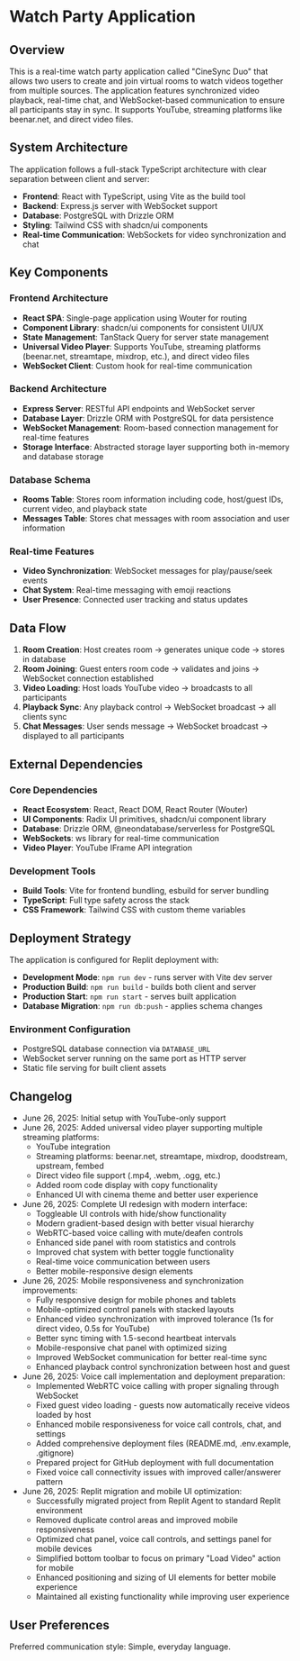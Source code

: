 # Watch Party Application

## Overview

This is a real-time watch party application called "CineSync Duo" that allows two users to create and join virtual rooms to watch videos together from multiple sources. The application features synchronized video playback, real-time chat, and WebSocket-based communication to ensure all participants stay in sync. It supports YouTube, streaming platforms like beenar.net, and direct video files.

## System Architecture

The application follows a full-stack TypeScript architecture with clear separation between client and server:

- **Frontend**: React with TypeScript, using Vite as the build tool
- **Backend**: Express.js server with WebSocket support
- **Database**: PostgreSQL with Drizzle ORM
- **Styling**: Tailwind CSS with shadcn/ui components
- **Real-time Communication**: WebSockets for video synchronization and chat

## Key Components

### Frontend Architecture
- **React SPA**: Single-page application using Wouter for routing
- **Component Library**: shadcn/ui components for consistent UI/UX
- **State Management**: TanStack Query for server state management
- **Universal Video Player**: Supports YouTube, streaming platforms (beenar.net, streamtape, mixdrop, etc.), and direct video files
- **WebSocket Client**: Custom hook for real-time communication

### Backend Architecture
- **Express Server**: RESTful API endpoints and WebSocket server
- **Database Layer**: Drizzle ORM with PostgreSQL for data persistence
- **WebSocket Management**: Room-based connection management for real-time features
- **Storage Interface**: Abstracted storage layer supporting both in-memory and database storage

### Database Schema
- **Rooms Table**: Stores room information including code, host/guest IDs, current video, and playback state
- **Messages Table**: Stores chat messages with room association and user information

### Real-time Features
- **Video Synchronization**: WebSocket messages for play/pause/seek events
- **Chat System**: Real-time messaging with emoji reactions
- **User Presence**: Connected user tracking and status updates

## Data Flow

1. **Room Creation**: Host creates room → generates unique code → stores in database
2. **Room Joining**: Guest enters room code → validates and joins → WebSocket connection established
3. **Video Loading**: Host loads YouTube video → broadcasts to all participants
4. **Playback Sync**: Any playback control → WebSocket broadcast → all clients sync
5. **Chat Messages**: User sends message → WebSocket broadcast → displayed to all participants

## External Dependencies

### Core Dependencies
- **React Ecosystem**: React, React DOM, React Router (Wouter)
- **UI Components**: Radix UI primitives, shadcn/ui component library
- **Database**: Drizzle ORM, @neondatabase/serverless for PostgreSQL
- **WebSockets**: ws library for real-time communication
- **Video Player**: YouTube IFrame API integration

### Development Tools
- **Build Tools**: Vite for frontend bundling, esbuild for server bundling
- **TypeScript**: Full type safety across the stack
- **CSS Framework**: Tailwind CSS with custom theme variables

## Deployment Strategy

The application is configured for Replit deployment with:

- **Development Mode**: `npm run dev` - runs server with Vite dev server
- **Production Build**: `npm run build` - builds both client and server
- **Production Start**: `npm run start` - serves built application
- **Database Migration**: `npm run db:push` - applies schema changes

### Environment Configuration
- PostgreSQL database connection via `DATABASE_URL`
- WebSocket server running on the same port as HTTP server
- Static file serving for built client assets

## Changelog

- June 26, 2025: Initial setup with YouTube-only support
- June 26, 2025: Added universal video player supporting multiple streaming platforms:
  - YouTube integration
  - Streaming platforms: beenar.net, streamtape, mixdrop, doodstream, upstream, fembed
  - Direct video file support (.mp4, .webm, .ogg, etc.)
  - Added room code display with copy functionality
  - Enhanced UI with cinema theme and better user experience
- June 26, 2025: Complete UI redesign with modern interface:
  - Toggleable UI controls with hide/show functionality
  - Modern gradient-based design with better visual hierarchy
  - WebRTC-based voice calling with mute/deafen controls
  - Enhanced side panel with room statistics and controls
  - Improved chat system with better toggle functionality
  - Real-time voice communication between users
  - Better mobile-responsive design elements
- June 26, 2025: Mobile responsiveness and synchronization improvements:
  - Fully responsive design for mobile phones and tablets
  - Mobile-optimized control panels with stacked layouts
  - Enhanced video synchronization with improved tolerance (1s for direct video, 0.5s for YouTube)
  - Better sync timing with 1.5-second heartbeat intervals
  - Mobile-responsive chat panel with optimized sizing
  - Improved WebSocket communication for better real-time sync
  - Enhanced playback control synchronization between host and guest
- June 26, 2025: Voice call implementation and deployment preparation:
  - Implemented WebRTC voice calling with proper signaling through WebSocket
  - Fixed guest video loading - guests now automatically receive videos loaded by host
  - Enhanced mobile responsiveness for voice call controls, chat, and settings
  - Added comprehensive deployment files (README.md, .env.example, .gitignore)
  - Prepared project for GitHub deployment with full documentation
  - Fixed voice call connectivity issues with improved caller/answerer pattern
- June 26, 2025: Replit migration and mobile UI optimization:
  - Successfully migrated project from Replit Agent to standard Replit environment
  - Removed duplicate control areas and improved mobile responsiveness
  - Optimized chat panel, voice call controls, and settings panel for mobile devices
  - Simplified bottom toolbar to focus on primary "Load Video" action for mobile
  - Enhanced positioning and sizing of UI elements for better mobile experience
  - Maintained all existing functionality while improving user experience

## User Preferences

Preferred communication style: Simple, everyday language.